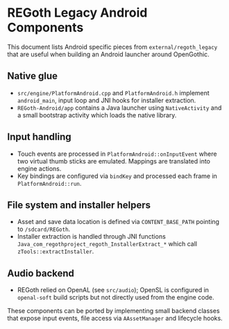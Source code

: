 # REGoth Legacy Android Components

This document lists Android specific pieces from `external/regoth_legacy` that are
useful when building an Android launcher around OpenGothic.

## Native glue
- `src/engine/PlatformAndroid.cpp` and `PlatformAndroid.h` implement
  `android_main`, input loop and JNI hooks for installer extraction.
- `REGoth-Android/app` contains a Java launcher using `NativeActivity` and a
  small bootstrap activity which loads the native library.

## Input handling
- Touch events are processed in `PlatformAndroid::onInputEvent` where two virtual
  thumb sticks are emulated. Mappings are translated into engine actions.
- Key bindings are configured via `bindKey` and processed each frame in
  `PlatformAndroid::run`.

## File system and installer helpers
- Asset and save data location is defined via `CONTENT_BASE_PATH` pointing to
  `/sdcard/REGoth`.
- Installer extraction is handled through JNI functions
  `Java_com_regothproject_regoth_InstallerExtract_*` which call
  `zTools::extractInstaller`.

## Audio backend
- REGoth relied on OpenAL (see `src/audio`); OpenSL is configured in
  `openal-soft` build scripts but not directly used from the engine code.

These components can be ported by implementing small backend classes that expose
input events, file access via `AAssetManager` and lifecycle hooks.

